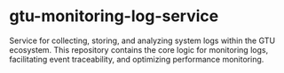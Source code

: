 # gtu-monitoring-log-service
Service for collecting, storing, and analyzing system logs within the GTU ecosystem. This repository contains the core logic for monitoring logs, facilitating event traceability, and optimizing performance monitoring.
